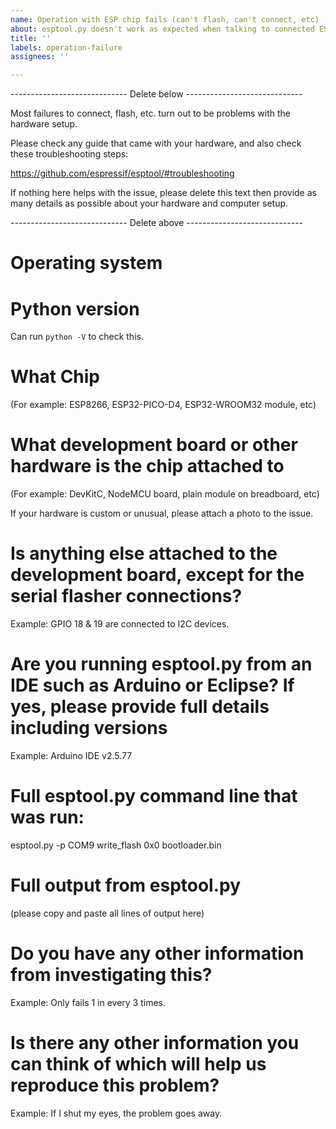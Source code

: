 ```yaml
---
name: Operation with ESP chip fails (can't flash, can't connect, etc)
about: esptool.py doesn't work as expected when talking to connected ESP chip
title: ''
labels: operation-failure
assignees: ''

---
```


----------------------------- Delete below -----------------------------

Most failures to connect, flash, etc. turn out to be problems with the hardware setup.

Please check any guide that came with your hardware, and also check these troubleshooting steps:

https://github.com/espressif/esptool/#troubleshooting

If nothing here helps with the issue, please delete this text then provide as many details as possible about your hardware and computer setup.

----------------------------- Delete above -----------------------------


# Operating system

# Python version

Can run `python -V` to check this.

# What Chip

(For example: ESP8266, ESP32-PICO-D4, ESP32-WROOM32 module, etc)

# What development board or other hardware is the chip attached to

(For example: DevKitC, NodeMCU board, plain module on breadboard, etc)

If your hardware is custom or unusual, please attach a photo to the issue.

# Is anything else attached to the development board, except for the serial flasher connections?

Example: GPIO 18 & 19 are connected to I2C devices.

# Are you running esptool.py from an IDE such as Arduino or Eclipse? If yes, please provide full details including versions

Example: Arduino IDE v2.5.77

# Full esptool.py command line that was run:

esptool.py -p COM9 write_flash 0x0 bootloader.bin

# Full output from esptool.py

 (please copy and paste all lines of output here)

# Do you have any other information from investigating this?

Example: Only fails 1 in every 3 times.

# Is there any other information you can think of which will help us reproduce this problem?

Example: If I shut my eyes, the problem goes away.
